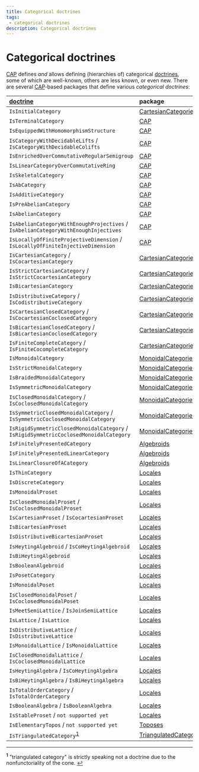 ```yaml
---
title: Categorical doctrines
tags:
 - categorical doctrines
description: Categorical doctrines
---
```


# Categorical doctrines

[CAP][CAP] defines *and* allows defining (hierarchies of) categorical [doctrines][doctrine], some of which are well-known, others are less known, or even new.
There are several [CAP][CAP]-based packages that define various *categorical doctrines*:

| [doctrine][doctrine] | package        |
|:---------------------|:---------------|
| `IsInitialCategory` | [CartesianCategories][CartesianCategories] |
| `IsTerminalCategory` | [CAP][CAP] |
| `IsEquippedWithHomomorphismStructure` | [CAP][CAP] |
| `IsCategoryWithDecidableLifts` / `IsCategoryWithDecidableColifts` | [CAP][CAP] |
| `IsEnrichedOverCommutativeRegularSemigroup` | [CAP][CAP] |
| `IsLinearCategoryOverCommutativeRing` | [CAP][CAP] |
| `IsSkeletalCategory` | [CAP][CAP] |
| `IsAbCategory` | [CAP][CAP] |
| `IsAdditiveCategory` | [CAP][CAP] |
| `IsPreAbelianCategory` | [CAP][CAP] |
| `IsAbelianCategory` | [CAP][CAP] |
| `IsAbelianCategoryWithEnoughProjectives` / `IsAbelianCategoryWithEnoughInjectives` | [CAP][CAP] |
| `IsLocallyOfFiniteProjectiveDimension` / `IsLocallyOfFiniteInjectiveDimension` | [CAP][CAP] |
| `IsCartesianCategory` / `IsCocartesianCategory` | [CartesianCategories][CartesianCategories] |
| `IsStrictCartesianCategory` / `IsStrictCocartesianCategory` | [CartesianCategories][CartesianCategories] |
| `IsBicartesianCategory` | [CartesianCategories][CartesianCategories] |
| `IsDistributiveCategory` / `IsCodistributiveCategory` | [CartesianCategories][CartesianCategories] |
| `IsCartesianClosedCategory` / `IsCocartesianCoclosedCategory` | [CartesianCategories][CartesianCategories] |
| `IsBicartesianClosedCategory` / `IsBicartesianCoclosedCategory` | [CartesianCategories][CartesianCategories] |
| `IsFiniteCompleteCategory` / `IsFiniteCocompleteCategory` | [CartesianCategories][CartesianCategories] |
| `IsMonoidalCategory` | [MonoidalCategories][MonoidalCategories] |
| `IsStrictMonoidalCategory` | [MonoidalCategories][MonoidalCategories] |
| `IsBraidedMonoidalCategory` | [MonoidalCategories][MonoidalCategories] |
| `IsSymmetricMonoidalCategory` | [MonoidalCategories][MonoidalCategories] |
| `IsClosedMonoidalCategory` / `IsCoclosedMonoidalCategory` | [MonoidalCategories][MonoidalCategories] |
| `IsSymmetricClosedMonoidalCategory` / `IsSymmetricCoclosedMonoidalCategory` | [MonoidalCategories][MonoidalCategories] |
| `IsRigidSymmetricClosedMonoidalCategory` / `IsRigidSymmetricCoclosedMonoidalCategory` | [MonoidalCategories][MonoidalCategories] |
| `IsFinitelyPresentedCategory` | [Algebroids][Algebroids] |
| `IsFinitelyPresentedLinearCategory` | [Algebroids][Algebroids] |
| `IsLinearClosureOfACategory` | [Algebroids][Algebroids] |
| `IsThinCategory` | [Locales][Locales] |
| `IsDiscreteCategory` | [Locales][Locales] |
| `IsMonoidalProset` | [Locales][Locales] |
| `IsClosedMonoidalProset` / `IsCoclosedMonoidalProset` | [Locales][Locales] |
| `IsCartesianProset` / `IsCocartesianProset` | [Locales][Locales] |
| `IsBicartesianProset` | [Locales][Locales] |
| `IsDistributiveBicartesianProset` | [Locales][Locales] |
| `IsHeytingAlgebroid` / `IsCoHeytingAlgebroid` | [Locales][Locales] |
| `IsBiHeytingAlgebroid` | [Locales][Locales] |
| `IsBooleanAlgebroid` | [Locales][Locales] |
| `IsPosetCategory` | [Locales][Locales] |
| `IsMonoidalPoset` | [Locales][Locales] |
| `IsClosedMonoidalPoset` / `IsCoclosedMonoidalPoset` | [Locales][Locales] |
| `IsMeetSemiLattice` / `IsJoinSemiLattice` | [Locales][Locales] |
| `IsLattice` / `IsLattice` | [Locales][Locales] |
| `IsDistributiveLattice` / `IsDistributiveLattice` | [Locales][Locales] |
| `IsMonoidalLattice` / `IsMonoidalLattice` | [Locales][Locales] |
| `IsClosedMonoidalLattice` / `IsCoclosedMonoidalLattice` | [Locales][Locales] |
| `IsHeytingAlgebra` / `IsCoHeytingAlgebra` | [Locales][Locales] |
| `IsBiHeytingAlgebra` / `IsBiHeytingAlgebra` | [Locales][Locales] |
| `IsTotalOrderCategory` / `IsTotalOrderCategory` | [Locales][Locales] |
| `IsBooleanAlgebra` / `IsBooleanAlgebra` | [Locales][Locales] |
| `IsStableProset` / `not supported yet` | [Locales][Locales] |
| `IsElementaryTopos` / `not supported yet` | [Toposes][Toposes] |
| `IsTriangulatedCategory`<sup id="a1">[1](#f1)</sup> | [TriangulatedCategories][TriangulatedCategories] |

---

<sup><b id="f1">1</b></sup> "triangulated category" is strictly speaking not a doctrine due to the nonfunctoriality of the cone. [↩](#a1)<br>

<!-- BEGIN FOOTER -->

[doctrine]: https://ncatlab.org/nlab/show/doctrine

[CAP]: https://homalg-project.github.io/pkg/CAP

[MonoidalCategories]: https://homalg-project.github.io/pkg/MonoidalCategories

[CartesianCategories]: https://homalg-project.github.io/pkg/CartesianCategories

[Algebroids]: https://homalg-project.github.io/pkg/Algebroids

[Locales]: https://homalg-project.github.io/pkg/Locales

[Toposes]: https://homalg-project.github.io/pkg/Toposes

[TriangulatedCategories]: https://homalg-project.github.io/pkg/TriangulatedCategories

<!-- END FOOTER -->
